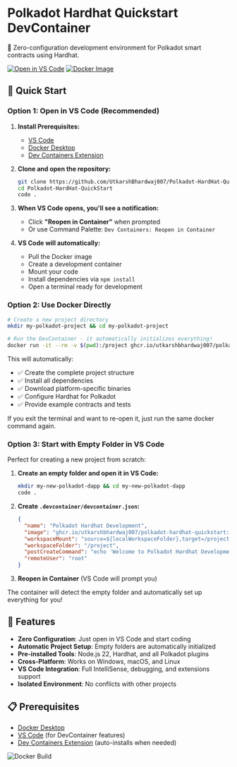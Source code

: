 # Polkadot Hardhat Quickstart DevContainer

🚀 Zero-configuration development environment for Polkadot smart contracts using Hardhat.

[![Open in VS Code](https://img.shields.io/static/v1?logo=visualstudiocode&label=&message=Open%20in%20VS%20Code&labelColor=2c2c32&color=007ACC&logoColor=007ACC)](https://github.com/UtkarshBhardwaj007/Polkadot-HardHat-QuickStart)
[![Docker Image](https://img.shields.io/badge/Docker%20Image-ghcr.io-blue?logo=docker)](https://github.com/UtkarshBhardwaj007/Polkadot-HardHat-QuickStart/pkgs/container/polkadot-hardhat-quickstart)

## 🚀 Quick Start

### Option 1: Open in VS Code (Recommended)

1. **Install Prerequisites:**
   - [VS Code](https://code.visualstudio.com/)
   - [Docker Desktop](https://www.docker.com/products/docker-desktop/)
   - [Dev Containers Extension](https://marketplace.visualstudio.com/items?itemName=ms-vscode-remote.remote-containers)

2. **Clone and open the repository:**
   ```bash
   git clone https://github.com/UtkarshBhardwaj007/Polkadot-HardHat-QuickStart.git
   cd Polkadot-HardHat-QuickStart
   code .
   ```

3. **When VS Code opens, you'll see a notification:**
   - Click **"Reopen in Container"** when prompted
   - Or use Command Palette: `Dev Containers: Reopen in Container`

4. **VS Code will automatically:**
   - Pull the Docker image
   - Create a development container
   - Mount your code
   - Install dependencies via `npm install`
   - Open a terminal ready for development

### Option 2: Use Docker Directly

```bash
# Create a new project directory
mkdir my-polkadot-project && cd my-polkadot-project

# Run the DevContainer - it automatically initializes everything!
docker run -it --rm -v $(pwd):/project ghcr.io/utkarshbhardwaj007/polkadot-hardhat-quickstart:latest
```

This will automatically:
- ✅ Create the complete project structure
- ✅ Install all dependencies
- ✅ Download platform-specific binaries
- ✅ Configure Hardhat for Polkadot
- ✅ Provide example contracts and tests

If you exit the terminal and want to re-open it, just run the same docker
command again.

### Option 3: Start with Empty Folder in VS Code

Perfect for creating a new project from scratch:

1. **Create an empty folder and open it in VS Code:**
   ```bash
   mkdir my-new-polkadot-dapp && cd my-new-polkadot-dapp
   code .
   ```

2. **Create `.devcontainer/devcontainer.json`:**
   ```json
   {
     "name": "Polkadot Hardhat Development",
     "image": "ghcr.io/utkarshbhardwaj007/polkadot-hardhat-quickstart:latest",
     "workspaceMount": "source=${localWorkspaceFolder},target=/project,type=bind",
     "workspaceFolder": "/project",
     "postCreateCommand": "echo 'Welcome to Polkadot Hardhat Development!'",
     "remoteUser": "root"
   }
   ```

3. **Reopen in Container** (VS Code will prompt you)

The container will detect the empty folder and automatically set up everything for you!

## 🎯 Features

- **Zero Configuration**: Just open in VS Code and start coding
- **Automatic Project Setup**: Empty folders are automatically initialized
- **Pre-installed Tools**: Node.js 22, Hardhat, and all Polkadot plugins
- **Cross-Platform**: Works on Windows, macOS, and Linux
- **VS Code Integration**: Full IntelliSense, debugging, and extensions support
- **Isolated Environment**: No conflicts with other projects

## 📋 Prerequisites

- [Docker Desktop](https://www.docker.com/products/docker-desktop/)
- [VS Code](https://code.visualstudio.com/) (for DevContainer features)
- [Dev Containers Extension](https://marketplace.visualstudio.com/items?itemName=ms-vscode-remote.remote-containers) (auto-installs when needed)

![Docker Build](https://github.com/UtkarshBhardwaj007/Polkadot-Hardhat-Quickstart/actions/workflows/docker-publish.yml/badge.svg)
